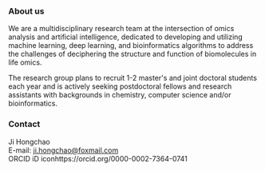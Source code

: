 ### About us
We are a multidisciplinary research team at the intersection of omics analysis and artificial intelligence, 
dedicated to developing and utilizing machine learning, deep learning, and bioinformatics algorithms 
to address the challenges of deciphering the structure and function of biomolecules in life omics.

The research group plans to recruit 1-2 master's and joint doctoral students each year and is 
actively seeking postdoctoral fellows and research assistants with backgrounds in chemistry, 
computer science and/or bioinformatics. 

### Contact

Ji Hongchao    
E-mail: ji.hongchao@foxmail.com    
ORCID iD iconhttps://orcid.org/0000-0002-7364-0741    
